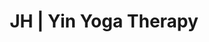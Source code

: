 ---
title: 'JH | Yin Yoga Therapy'
layout: 'layouts/yinyoga.html'
canonical: 'https://www.justinehodgsonhypnotherapy.com/yinyoga/'
background: 'yin-colour'
detailsyin: 
    image1: 'https://res.cloudinary.com/peggy-co/image/upload/v1596191528/Well%20Being/wb1_dunyfu.jpg'
    alt1: 'A picture spelling out the word breathe'
    title1: 'Yin Yoga Therapy'
    para1: 'That instant stress relief button. Research shows that as you get older, if you don’t take quality time to stretch, the body will been to atrophy, stiffen and deteriorate. This program is like the fountain of youth keeping your fascia pliable and hydrated, and therefore restoring youthfulness to your body.'
    para2: 'If you suffer from Chronic Fatigue Syndrome, anxiety and stress and IBS Yin is accessible for you! It’s also essential for athletes, acting as a complimentary practice between other hard core yoga and training sessions. Along with Restorative, Yin is the most accessible of the physical yoga systems, in that it can be practised by anyone, regardless of age or ability. It doesn’t even require a mat, a carpet or blanket will do just fine. In Yin, you hold deep, floor-based postures in stillness for between three to five minutes. Using very little muscular effort, each student is encouraged to find their own individual ‘edge’ – the point of stress, but before pain – to the posture, as it is here at this precipice that we enable our bodies to begin to safely open.'
    para3: 'That calm you feel after a yin class is very real. Studies have found yin yoga to have a significant impact on lowering stress and anxiety and reducing the risk of depression. Plus, it activates your parasympathetic nervous system, which calms your body and slows your heart rate. The autonomic nervous system has two components, the sympathetic nervous system and the parasympathetic nervous system. The sympathetic nervous system functions like a gas pedal in a car. It triggers the fight or flight response, providing the body with a burst of energy so that it can respond to perceived dangers. Understanding the stress response for my clients is important for me. My clients first sessions are always focused on bringing forward the parasympathetic nervous system, that’s under hypnosis or during a Yin Yoga class.'
    para4: 'The main reason WHY I favour Yin is because it was Yin Yoga that I turned to during my own on going experience as a #longcovid patient. The fight or flight response in the body seems to play a never ending erratic cycle of ups and downs even when there is no real threat. Yin is my medicine, it plays its part in the calming down of the heart rate and opening up the bodies ability to heal. I personally found my breathing ease with the slow practice and my mind and body allowed myself to accept the present moment and just stop fighting against the unknown of the aftermath of the Covid-19 virus.'
    para5: 'If you think Hypnotherapy can help you or someone you know, just go ahead and contact me.'
    button: 'yinButton'
---